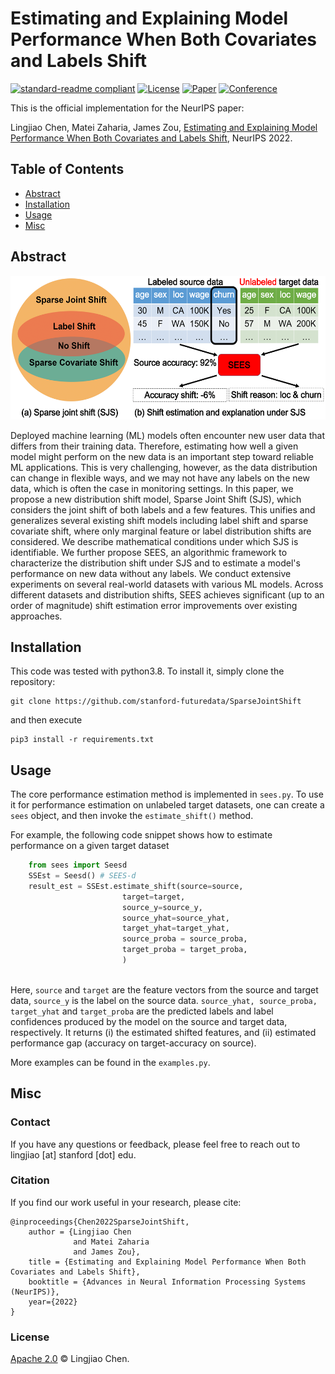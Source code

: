 # Estimating and Explaining Model Performance When Both Covariates and Labels Shift


[![standard-readme compliant](https://img.shields.io/badge/readme%20style-standard-brightgreen.svg?style=flat-square)](https://github.com/RichardLitt/standard-readme)
[![License](https://img.shields.io/badge/license-Apache%202-blue.svg)](LICENSE)
[![Paper](http://img.shields.io/badge/paper-arxiv.2209.08436-B31B1B.svg)](https://arxiv.org/abs/2209.08436)
[![Conference](http://img.shields.io/badge/NeurIPS-2022-4b44ce.svg)]()


This is the official implementation for the NeurIPS paper:

Lingjiao Chen, Matei Zaharia, James Zou, [Estimating and Explaining Model Performance When Both Covariates and Labels Shift](https://arxiv.org/abs/2209.08436), NeurIPS 2022.


## Table of Contents

- [Abstract](#Abstract)
- [Installation](#Installation)
- [Usage](#Usage)
- [Misc](#Misc)	

## Abstract

<div align="center"><img src="https://raw.githubusercontent.com/stanford-futuredata/SparseJointShift/main/img/SparseJointShift.png" height="230" width="630" ></div>

Deployed machine learning (ML) models often encounter new user data that differs from their training data. Therefore, estimating how well a given model might perform on the new data is an important step toward reliable ML applications. This is very challenging, however, as the data distribution can change in flexible ways, and we may not have any labels on the new data, which is often the case in monitoring settings. In this paper, we propose a new distribution shift model, Sparse Joint Shift (SJS), which considers the joint shift of both labels and a few features. This unifies and generalizes several existing shift models including label shift and sparse covariate shift, where only marginal feature or label distribution shifts are considered. We describe mathematical conditions under which SJS is identifiable. We further propose SEES, an algorithmic framework to characterize the distribution shift under SJS and to estimate a model's performance on new data without any labels. We conduct extensive experiments on several real-world datasets with various ML models. Across different datasets and distribution shifts, SEES achieves significant (up to an order of magnitude) shift estimation error improvements over existing approaches.

## Installation

This code was tested with python3.8. To install it, simply clone the repository: 


```
git clone https://github.com/stanford-futuredata/SparseJointShift
```

and then execute

```
pip3 install -r requirements.txt
```

## Usage

The core performance estimation method is implemented in ```sees.py```. To use it for performance estimation on unlabeled target datasets, one can create a ```sees``` object, and then invoke the ```estimate_shift()``` method.

For example, the following code snippet shows how to estimate performance on a given target dataset 


```python
    from sees import Seesd
    SSEst = Seesd() # SEES-d
    result_est = SSEst.estimate_shift(source=source,
                         target=target,
                         source_y=source_y,
                         source_yhat=source_yhat,
                         target_yhat=target_yhat,
                         source_proba = source_proba,
                         target_proba = target_proba,
                         )



```
Here, ```source``` and ```target``` are the feature vectors from the source and target data, ```source_y``` is the label on the source data. ```source_yhat, source_proba, target_yhat``` and ```target_proba``` are the predicted labels and label confidences produced by the model on the source and target data, respectively.  It returns (i) the estimated shifted features, and (ii) estimated performance gap (accuracy on target-accuracy on source).


More examples can be found in the ```examples.py```.

## Misc

### Contact

If you have any questions or feedback, please feel free to reach out to lingjiao [at] stanford [dot] edu.



### Citation 
If you find our work useful in your research, please cite:
```
@inproceedings{Chen2022SparseJointShift,
	author = {Lingjiao Chen
	          and Matei Zaharia
	          and James Zou},
	title = {Estimating and Explaining Model Performance When Both Covariates and Labels Shift},
	booktitle = {Advances in Neural Information Processing Systems (NeurIPS)},
	year={2022}
}
```
### License
[Apache 2.0](LICENSE) © Lingjiao Chen.
